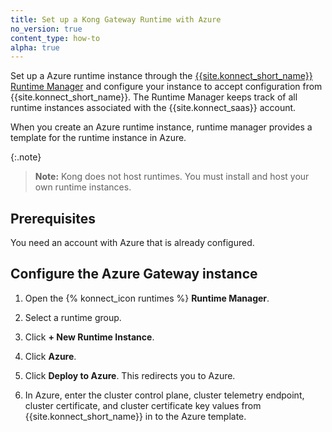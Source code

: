```yaml
---
title: Set up a Kong Gateway Runtime with Azure
no_version: true
content_type: how-to
alpha: true
---
```


Set up a Azure runtime instance through the
[{{site.konnect_short_name}} Runtime Manager](/konnect/runtime-manager) and
configure your instance to accept configuration from
{{site.konnect_short_name}}. The Runtime Manager keeps track of all runtime
instances associated with the {{site.konnect_saas}} account.

When you create an Azure runtime instance, runtime manager provides a template for the runtime instance in Azure.

{:.note}
> **Note:** Kong does not host runtimes. You must install and host your own
runtime instances.

## Prerequisites

You need an account with Azure that is already configured.

## Configure the Azure Gateway instance

1. Open the {% konnect_icon runtimes %} **Runtime Manager**.

1. Select a runtime group.

1. Click **+ New Runtime Instance**.

1. Click **Azure**.

1. Click **Deploy to Azure**. This redirects you to Azure.

1. In Azure, enter the cluster control plane, cluster telemetry endpoint, cluster certificate, and cluster certificate key values from {{site.konnect_short_name}} in to the Azure template.